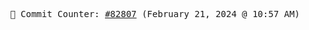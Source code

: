 <p align="center">
    <samp>
        📮 Commit Counter: <a href="https://github.com/Javascript-void0/Javascript-void0/commits/main">#82807</a> (February 21, 2024 @ 10:57 AM)
    </samp>
</p>